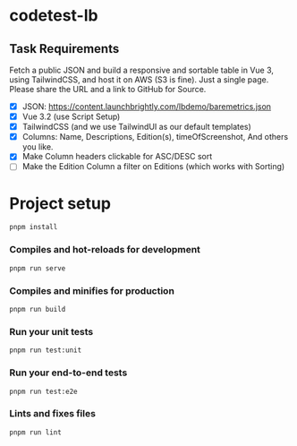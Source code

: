 # codetest-lb

## Task Requirements

Fetch a public JSON and build a responsive and sortable table in Vue 3, using TailwindCSS, and host it on AWS (S3 is fine). Just a single page. Please share the URL and a link to GitHub for Source.

- [x] JSON: https://content.launchbrightly.com/lbdemo/baremetrics.json
- [x] Vue 3.2 (use Script Setup)
- [x] TailwindCSS (and we use TailwindUI as our default templates)
- [x] Columns: Name, Descriptions, Edition(s), timeOfScreenshot, And others you like.
- [x] Make Column headers clickable for ASC/DESC sort
- [ ] Make the Edition Column a filter on Editions (which works with Sorting)

# Project setup

```
pnpm install
```

### Compiles and hot-reloads for development

```
pnpm run serve
```

### Compiles and minifies for production

```
pnpm run build
```

### Run your unit tests

```
pnpm run test:unit
```

### Run your end-to-end tests

```
pnpm run test:e2e
```

### Lints and fixes files

```
pnpm run lint
```
